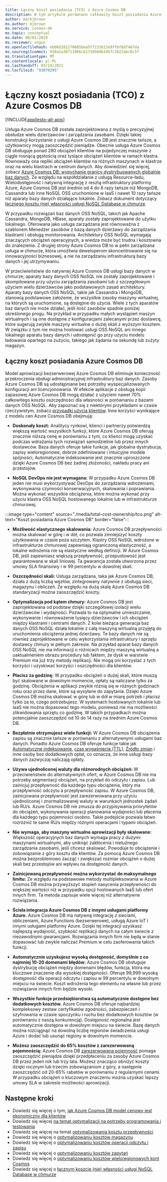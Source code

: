 ```yaml
---
title: Łączny koszt posiadania (TCO) z Azure Cosmos DB
description: W tym artykule porównano całkowity koszt posiadania Azure Cosmos DB z IaaS i lokalnymi bazami danych
author: markjbrown
ms.author: mjbrown
ms.service: cosmos-db
ms.topic: conceptual
ms.date: 08/01/2019
ms.reviewer: sngun
ms.openlocfilehash: eb06d101170685bea5ff231612e9ffbf8df467da
ms.sourcegitcommit: 910a1a38711966cb171050db245fc3b22abc8c5f
ms.translationtype: MT
ms.contentlocale: pl-PL
ms.lasthandoff: 03/19/2021
ms.locfileid: "93079295"
---
```

# <a name="total-cost-of-ownership-tco-with-azure-cosmos-db"></a>Łączny koszt posiadania (TCO) z Azure Cosmos DB
[!INCLUDE[appliesto-all-apis](includes/appliesto-all-apis.md)]

Usługa Azure Cosmos DB została zaprojektowana z myślą o precyzyjnej obsłudze wielu dzierżawców i zarządzania zasobami. Dzięki takiej konstrukcji korzystanie z usługi Azure Cosmos DB jest znacznie tańsze, a użytkownicy mogą zaoszczędzić pieniądze. Obecnie usługa Azure Cosmos DB obsługuje ponad 280 obciążeń klientów na pojedynczej maszynie z ciągle rosnącą gęstością oraz tysiące obciążeń klientów w ramach klastra. Równoważy ona repliki obciążeń klientów na różnych maszynach w klastrze oraz na wielu klastrach w centrum danych. Aby dowiedzieć się więcej, zobacz [Azure Cosmos DB: wypychanie granicy dystrybuowanych globalnie baz danych](https://azure.microsoft.com/blog/azure-cosmos-db-pushing-the-frontier-of-globally-distributed-databases/). Ze względu na współdziałanie z usługą Resource-ładu, Wielodostępność i natywną integrację z resztą infrastruktury platformy Azure, Azure Cosmos DB jest średnio od 4 do 6 razy tańsze niż MongoDB, Cassandra lub inne NoSQL OSS uruchomione w IaaS i nawet 10 razy tańsze niż aparaty bazy danych działające lokalnie. Zobacz dokument dotyczący [łącznego kosztu (nie) własności usługi NoSQL Database w chmurze](https://documentdbportalstorage.blob.core.windows.net/papers/11.15.2017/NoSQL%20TCO%20paper.pdf).

W przypadku rozwiązań baz danych OSS NoSQL, takich jak Apache Cassandra, MongoDB, HBase, aparaty zostały zaprojektowane do użytku lokalnego. Oferowana jako usługa zarządzana jest równoważna z szablonem Menedżer zasobów z bazą danych dzierżawy do zarządzania klastrami i obsługą monitorowania. Architektury OSS NoSQL wymagają znaczących obciążeń operacyjnych, a wiedza może być trudna i kosztowna do znalezienia. Z drugiej strony Azure Cosmos DB to w pełni zarządzana usługa w chmurze, która umożliwia deweloperom skoncentrowanie się na innowacyjności biznesowej, a nie na zarządzaniu infrastrukturą bazy danych i jej utrzymywaniu.

W przeciwieństwie do natywnej Azure Cosmos DB usługi bazy danych w chmurze, aparaty bazy danych OSS NoSQL nie zostały zaprojektowane i skompilowane przy użyciu zarządzania zasobami lub z szczegółowym użyciem wielu dzierżawców jako podstawowych zasad architektury. Aparaty bazy danych OSS NoSQL, takie jak Cassandra i MongoDB, stanowią podstawowe założenie, że wszystkie zasoby maszyny wirtualnej, na których są uruchomione, są dostępne do użycia. Wiele z tych aparatów baz danych nie może działać, jeśli ilość zasobów spadnie poniżej określonego progu. Na przykład w przypadku małych wystąpień maszyn wirtualnych i są one dostępne z konfiguracjami zalecanymi przez dostawcę, które sugerują zwykle maszyny wirtualne o dużej skali z wyższym kosztem. W związku z tym nie można hostować usługi OSS NoSQL ani innego lokalnego aparatu bazy danych i udostępnić go przy użyciu modelu ładowania opartego na zużyciu, takiego jak żądania na sekundę lub zużyty magazyn.

## <a name="total-cost-of-ownership-of-azure-cosmos-db"></a>Łączny koszt posiadania Azure Cosmos DB

Model aprowizacji bezserwerowej Azure Cosmos DB eliminuje konieczność przekroczenia obsługi administracyjnej infrastruktury baz danych. Zasoby Azure Cosmos DB są udostępniane bez potrzeby wyspecjalizowanych konfiguracji ani licencjonowania. W efekcie aplikacje z obsługą kopii zapasowej Azure Cosmos DB mogą działać z użyciem nawet 70% całkowitego kosztu oszczędności dla własności w porównaniu z bazami danych OSS NoSQL. Aby zapoznać się z niektórymi przykładami w czasie rzeczywistym, zobacz [przypadki użycia klientów](https://customers.microsoft.com/en-us/search?sq=Cosmos%20DB&ff=&p=0&so=story_publish_date%20desc). Inne korzyści wynikające z modelu cen Azure Cosmos DB obejmują:

* **Doskonały koszt:** Analitycy rynkowi, klienci i partnerzy potwierdzą większą wartość wszystkich funkcji, które Azure Cosmos DB oferują znacznie niższą cenę w porównaniu z tym, co klienci mogą uzyskać podczas wdrażania tych rozwiązań samodzielnie lub przez innych dostawców. Baza danych oferuje takie funkcje, jak globalna dystrybucja, zapisy wieloregionowe, dobrze zdefiniowane i intuicyjne modele spójności, Automatyczne indeksowanie jest znacznie uproszczone dzięki Azure Cosmos DB bez żadnej złożoności, nakładu pracy ani przestojów.

* **NoSQL DevOps nie jest wymagana:** W przypadku Azure Cosmos DB jeden nie musi wykorzystywać DevOps do zarządzania wdrożeniami, wykonywania czynności konserwacyjnych, skalowania i poprawiania. Można wykonać wszystkie obciążenia, które można wykonać przy użyciu klastra OSS NoSQL hostowanego lokalnie lub w infrastrukturze chmurowej.

:::image type="content" source="./media/total-cost-ownership/tco.png" alt-text="Koszt posiadania Azure Cosmos DB" border="false":::

* **Możliwość elastycznego skalowania:** Azure Cosmos DB przepływności można skalować w górę i w dół, co pozwala zmniejszyć koszty użytkowania w czasie poza szczytem. Klastry OSS NoSQL wdrożone w infrastrukturze chmurowej zapewniają ograniczoną elastyczność, a lokalne wdrożenia nie są elastyczne według definicji. W Azure Cosmos DB, jeśli zapewniasz większą przepływność, przepustowość jest gwarantowana w skali liniowej. Ta gwarancja została utworzona przez umowy SLA finansowy i w 99 percentylu w dowolnej skali.

* **Oszczędności skali:** Usługa zarządzana, taka jak Azure Cosmos DB, działa z dużą liczbą węzłów, zintegrowany natywnie z obsługą sieci, magazynu i obliczeń. Ze względu na dużą skalę Azure Cosmos DB standaryzacji można zaoszczędzić koszty.

* **Optymalizacja pod kątem chmury:** Azure Cosmos DB jest zaprojektowana od podstaw dzięki szczegółowej izolacji wielu dzierżawców i wydajności. Pozwala to na optymalne umieszczanie, wykonywanie i równoważenie tysięcy dzierżawców i ich obciążeń między klastrami i centrami danych. Z kolei bieżąca generacja baz danych OSS NoSQL działa lokalnie z całą maszyną wirtualną przyjętą do uruchomienia obciążenia jednej dzierżawy. Te bazy danych nie są również zaprojektowane w celu wykorzystania infrastruktury i sprzętu dostawcy chmury w pełnym zakresie. Na przykład aparat bazy danych OSS NoSQL nie ma informacji o różnicach między maszyną wirtualną a uaktualnieniem obrazu procedury lub faktem, że dysk w warstwie Premium ma już trzy metody replikacji. Nie mogą oni korzystać z tych korzyści i uzyskiwać korzyści i oszczędności dla klientów.

* **Płacisz za godzinę:** W przypadku obciążeń o dużej skali, które muszą być skalowane w dowolnym momencie, opłaty są naliczane tylko za godzinę. Obciążenia w aplikacji zwykle różnią się w różnych godzinach roku oraz przez dane, które są wysyłane do zapytania. Dzięki Azure Cosmos DB można skalować w górę lub w dół w miarę potrzeb i płacisz tylko za to, czego potrzebujesz. W systemach hostowanych lokalnie lub IaaS nie można dopasować tego modelu, ponieważ nie ma możliwości zlikwidowania sprzętu co godzinę. W takich przypadkach można potencjalnie zaoszczędzić od 10 do 14 razy na średnim Azure Cosmos DB.

* **Bezpłatnie otrzymujesz wiele funkcji:** W Azure Cosmos DB obciążenia zapisu są znacznie tańsze w porównaniu z alternatywnymi usługami baz danych. Ponadto Azure Cosmos DB oferuje funkcje takie jak [Automatyczne indeksowanie](index-policy.md), [czas wygaśnięcia (TTL)](time-to-live.md), [Źródło zmian](change-feed.md) i inne osoby bez dodatkowych opłat, co oznacza, że inne usługi bazy danych zazwyczaj naliczają opłaty.

* **Używa ujednoliconej waluty dla różnorodnych obciążeń:** W przeciwieństwie do alternatywnych ofert, w Azure Cosmos DB nie ma potrzeby segmentacji obciążeń, na przykład do odczytu i zapisu. Lub zainicjuj przepływność dla każdego typu obciążenia, który ma przepływność odczytu a przepływność zapisu. W Azure Cosmos DB, zainicjowana przepływność jest zarezerwowana przy użyciu ujednoliconej i znormalizowanej waluty w warunkach jednostek żądań lub RU/s. Azure Cosmos DB nie zmusza do przypisywania priorytetów do obciążeń, wykonywania operacji planowania wydajności lub płacenia dla każdego typu pojemności osobno. Takie podejście pozwala łatwo rozróżnić te same RU/s między różnymi operacjami i typami obciążeń.

* **Nie wymaga, aby maszyny wirtualne aprowizacji były skalowane:** Większość operacyjnych baz danych wymaga pracy z dużymi maszynami wirtualnymi, aby uniknąć zakłócenia i nieluźnego zarządzania zasobami, jeśli chcesz skalować. Powoduje to obciążenie i zobowiązanie z góry kosztu dla klientów. Za pomocą Azure Cosmos DB można bezproblemowo zacząć i zwiększać rozmiar obciążeń o dużej skali bez przestojów ani wpływu na dostępność danych.

* **Zainicjowaną przepływność można wykorzystać do maksymalnego limitu:** Ze względu na podstawowe metody multipleksowania w Azure Cosmos DB można przywyższyć stopień nasycenia przepływności do większej wartości niż w przypadku opcji hostowanych IaaS lub ofert innych firm. Ta metoda zapisuje wiele więcej niż alternatywne rozwiązania.

* **Ścisła integracja Azure Cosmos DB z innymi usługami platformy Azure.** Azure Cosmos DB ma natywną integrację z sieciami, obliczeniami, Azure Functions (bezserwerowe), usługą Azure IoT i innymi usługami platformy Azure. Dzięki tej integracji uzyskasz najlepszą wydajność, szybkość replikacji danych na całym świecie z niezawodnymi gwarancjami. Rozwiązania innych firm nie będą w stanie dopasować lub zwykle naliczać Premium w celu zaoferowania takich funkcji.

* **Automatycznie uzyskujesz wysoką dostępność, domyślnie z co najmniej 10-20 domenami błędów:** Azure Cosmos DB obsługuje dystrybucję obciążeń między domenami błędów, funkcja, która ma kluczowe znaczenie dla wysokiej dostępności. Oferuje 99,999 wysoką dostępność dla operacji odczytu i zapisu w 99 percentylu w dowolnym miejscu na świecie. Koszt wdrożenia tego elementu na własne lub przez rozwiązanie innych firm będzie wysoki.

* **Wszystkie funkcje przedsiębiorstwa są automatycznie dostępne bez dodatkowych kosztów.** Azure Cosmos DB oferuje najbardziej kompleksowy zestaw certyfikatów zgodności, zabezpieczeń i szyfrowania w czasie spoczynku i ruchu bez dodatkowych kosztów (w porównaniu z naszą konkurencją). Dostępność regionalna jest automatycznie dostępna w dowolnym miejscu na świecie. Bazę danych można rozciągnąć na dowolną liczbę regionów świadczenia usługi Azure i dodać lub usunąć regiony w dowolnym momencie.

* **Możesz zaoszczędzić do 65% kosztów z zarezerwowaną pojemnością:** Azure Cosmos DB [zarezerwowana pojemność](cosmos-db-reserved-capacity.md) pomaga zaoszczędzić pieniądze dzięki przedpłaceniu za zasoby Azure Cosmos DB przez jeden rok lub trzy lata. Możesz znacząco obniżyć koszty dzięki rocznym lub trzecim zobowiązaniom z góry, a następnie zaoszczędzić od 20-65% rabatów w porównaniu z regularnymi cenami. W przypadku obciążeń o kluczowym znaczeniu można uzyskać lepszy umowy SLA w zakresie możliwości aprowizacji.

## <a name="next-steps"></a>Następne kroki

* Dowiedz się więcej o tym, [jak Azure Cosmos DB model cenowy jest ekonomiczny dla klientów](total-cost-ownership.md)
* Dowiedz się więcej [na temat optymalizacji na potrzeby programowania i testowania](optimize-dev-test.md)
* Dowiedz się więcej na temat [optymalizowania kosztu przepływności](optimize-cost-throughput.md)
* Dowiedz się więcej o [optymalizowaniu kosztów magazynu](optimize-cost-storage.md)
* Dowiedz się więcej o [optymalizowaniu kosztów operacji odczytu i zapisu](optimize-cost-reads-writes.md)
* Dowiedz się więcej o [optymalizowaniu kosztów zapytań](./optimize-cost-reads-writes.md)
* Dowiedz się więcej o [optymalizowaniu kosztów wieloregionowych kont Cosmos](optimize-cost-regions.md)
* Dowiedz się więcej o [łącznym koszcie (nie) własności usługi NoSQL Database w chmurze](https://documentdbportalstorage.blob.core.windows.net/papers/11.15.2017/NoSQL%20TCO%20paper.pdf)
